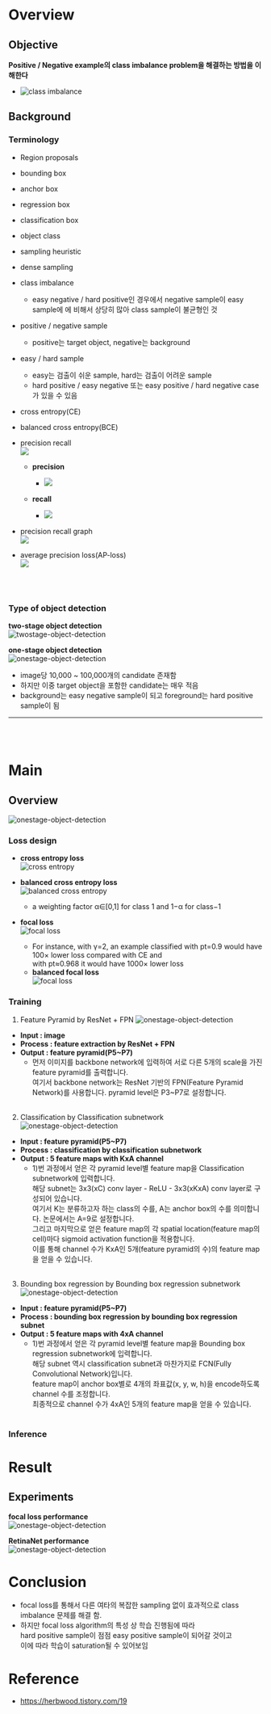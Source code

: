# Overview
## Objective
**Positive / Negative example의 class imbalance problem을 해결하는 방법을 이해한다**
+ <img src="figs\class imbalance.webp" title="class imbalance" alt="class imbalance"></img><br/>

## Background
### Terminology
+ Region proposals
+ bounding box
+ anchor box
+ regression box
+ classification box
+ object class
+ sampling heuristic
+ dense sampling
+ class imbalance
    + easy negative / hard positive인 경우에서 negative sample이 easy sample에 에 비해서 상당히 많아 class sample이 불균형인 것
+ positive / negative sample
    + positive는 target object, negative는 background
+ easy / hard sample
    + easy는 검출이 쉬운 sample, hard는 검출이 어려운 sample
    + hard positive / easy negative 또는 easy positive / hard negative case가 있을 수 있음
+ cross entropy(CE)
+ balanced cross entropy(BCE)
+ precision recall   
<img src="figs\precision-recall.jpg"></img><br/>
    + **precision**
        + <img src="figs\precision.png"></img><br/>

    + **recall**   
        + <img src="figs\recall.png"></img><br/>

+ precision recall graph   
<img src="figs\precision-recall_graph.png"></img><br/>

+ average precision loss(AP-loss)   
<img src="figs\ap_graph.png"></img><br/>

<br></br>
### Type of object detection
**two-stage object detection**   
<img src="figs\twostage-obejct-detection.png" title="twostage-object-detection" alt="twostage-object-detection"></img><br/>

**one-stage object detection**   
<img src="figs\onestage-obejct-detection.png" title="onestage-object-detection" alt="onestage-object-detection"></img><br/>
+ image당 10,000 ~ 100,000개의 candidate 존재함
+ 하지만 이중 target object을 포함한 candidate는 매우 적음
+ background는 easy negative sample이 되고 foreground는 hard positive sample이 됨

***
<br></br>
# Main
## Overview
<img src="figs\RetinaNet.png" title="onestage-object-detection" alt="onestage-object-detection"></img><br/>

### Loss design
+ **cross entropy loss**   
<img src="figs\CE.png" title="cross entropy" alt="cross entropy"></img><br/>

+ **balanced cross entropy loss**   
<img src="figs\BCE.png" title="balanced cross entropy" alt="balanced cross entropy"></img><br/>
    + a weighting factor α∈[0,1] for class 1 and 1−α for class−1

+ **focal loss**   
<img src="figs\focal loss.png" title="focal loss" alt="focal loss"></img><br/>
    + For instance, with γ=2, an example classified with pt=0.9 would have 100× lower loss compared with CE and    
    with pt≈0.968 it would have 1000× lower loss
    + **balanced focal loss**   
    <img src="figs\Balanced focal loss.png" title="focal loss" alt="focal loss"></img><br/>

### Training
1. Feature Pyramid by ResNet + FPN
<img src="figs\RetinaNet_1.png" title="onestage-object-detection" alt="onestage-object-detection"></img><br/>
+ **Input : image**
+ **Process : feature extraction by ResNet + FPN**
+ **Output : feature pyramid(P5~P7)**
    + 먼저 이미지를 backbone network에 입력하여 서로 다른 5개의 scale을 가진 feature pyramid를 출력합니다.    
    여기서 backbone network는 ResNet 기반의 FPN(Feature Pyramid Network)를 사용합니다. pyramid level은 P3~P7로 설정합니다.
<br></br>
2. Classification by Classification subnetwork
<img src="figs\RetinaNet_2.png" title="onestage-object-detection" alt="onestage-object-detection"></img><br/>
+ **Input : feature pyramid(P5~P7)**
+ **Process : classification by classification subnetwork**
+ **Output : 5 feature maps with KxA channel** 
    + 1)번 과정에서 얻은 각 pyramid level별 feature map을 Classification subnetwork에 입력합니다.   
    해당 subnet는 3x3(xC) conv layer - ReLU - 3x3(xKxA) conv layer로 구성되어 있습니다.   
    여기서 K는 분류하고자 하는 class의 수를, A는 anchor box의 수를 의미합니다. 논문에서는 A=9로 설정합니다.    
    그리고 마지막으로 얻은 feature map의 각 spatial location(feature map의 cell)마다 sigmoid activation function을 적용합니다.    
    이를 통해 channel 수가 KxA인 5개(feature pyramid의 수)의 feature map을 얻을 수 있습니다. 
<br></br>
3. Bounding box regression by Bounding box regression subnetwork
<img src="figs\RetinaNet_3.png" title="onestage-object-detection" alt="onestage-object-detection"></img><br/>
+ **Input : feature pyramid(P5~P7)**
+ **Process : bounding box regression by bounding box regression subnet**
+ **Output : 5 feature maps with 4xA channel**
    + 1)번 과정에서 얻은 각 pyramid level별 feature map을 Bounding box regression subnetwork에 입력합니다.    
    해당 subnet 역시 classification subnet과 마찬가지로 FCN(Fully Convolutional Network)입니다.    
    feature map이 anchor box별로 4개의 좌표값(x, y, w, h)을 encode하도록 channel 수를 조정합니다.    
    최종적으로 channel 수가 4xA인 5개의 feature map을 얻을 수 있습니다. 
<br></br>

### Inference

# Result
## Experiments
**focal loss performance**   
<img src="figs\Focal loss performance per focusing parameter.png" title="onestage-object-detection" alt="onestage-object-detection"></img><br/>
   
**RetinaNet performance**   
<img src="figs\RetinaNet_performance.png" title="onestage-object-detection" alt="onestage-object-detection"></img><br/>

# Conclusion
+ focal loss를 통해서 다른 여타의 복잡한 sampling 없이 효과적으로 class imbalance 문제를 해결 함.
+ 하지만 focal loss algorithm의 특성 상 학습 진행됨에 따라   
hard positive sample이 점점 easy positive sample이 되어갈 것이고   
이에 따라 학습이 saturation될 수 있어보임

# Reference
+ https://herbwood.tistory.com/19